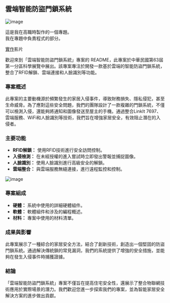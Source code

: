 ## 雲端智能防盜門鎖系統

![image](https://github.com/xixa3333/Cloud-intelligent-anti-theft-door-lock-system/assets/128284090/099c5826-445c-4005-ae5b-3488381bd49e)

這是我在高職時製作的一個專題。  
我在專題中負責程式的部分。

[實作](https://youtu.be/gA9H_TTG37Q)影片

歡迎來到「雲端智能防盜門鎖系統」專案的 README，此專案於中華民國第63屆第一分區科學展覽中展出。該專案專注於開發一款基於雲端的智能防盜門鎖系統，整合了RFID解鎖、雲端連接和人臉識別等功能。

### 專案概述
此專案的主要動機源於頻繁發生的家居入侵事件，導致財務損失、隱私侵犯，甚至生命威脅。為了應對這些安全問題，我們的團隊設計了一款複雜的門鎖系統，不僅可以檢測入侵，還能夠將通知和圖像發送至屋主的手機。通過整合LinkIt 7697、雲端服務、WiFi和人臉識別等技術，我們旨在增強家居安全，有效阻止潛在的入侵者。

### 主要功能
- **RFID解鎖：** 使用RFID技術進行安全訪問控制。
- **入侵檢測：** 在未經授權的進入嘗試時立即發出警報並捕捉圖像。
- **人臉識別：** 使用人臉識別進行高級安全的解鎖。
- **雲端整合：** 與雲端服務無縫連接，進行遠程監控和控制。

![image](https://github.com/xixa3333/Cloud-intelligent-anti-theft-door-lock-system/assets/128284090/d07a9576-c4d3-405f-aae5-e0f109ea1c2e)

### 專案組成
- **硬體：** 系統中使用的詳細硬體組件。
- **軟體：** 軟體組件和涉及的編程概述。
- **材料：** 專案中使用的材料清單。

### 成果與影響
此專案展示了一種綜合的家居安全方法，結合了創新技術，創造出一個堅固的防盜門鎖系統。通過解決傳統鎖的常見漏洞，我們的系統提供了增強的安全措施，並能夠在發生入侵事件時捕獲證據。

### 結論
「雲端智能防盜門鎖系統」專案不僅旨在提高住宅安全性，還展示了整合物聯網技術應用於實際場景的潛力。我們歡迎您進一步探索我們的專案，並為智能家居安全解決方案的進步做出貢獻。
